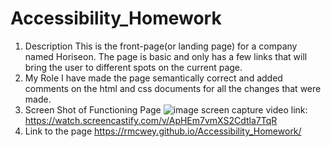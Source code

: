 # Accessibility_Homework
1. Description
This is the front-page(or landing page) for a company named Horiseon.
The page is basic and only has a few links that will bring the user to different spots on the current page.
2. My Role
I have made the page semantically correct and added comments on the html and css documents for all the changes that were made. 
3. Screen Shot of Functioning Page
![image](https://user-images.githubusercontent.com/95650769/147796099-7dd41b9a-f115-4505-b199-2b036daba374.png)
screen capture video link:
https://watch.screencastify.com/v/ApHEm7vmXS2Cdtla7TqR 
4. Link to the page
https://rmcwey.github.io/Accessibility_Homework/
